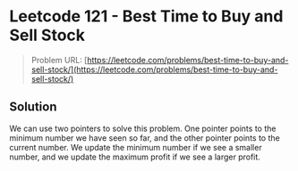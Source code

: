 # Leetcode 121 - Best Time to Buy and Sell Stock

> Problem URL: [https://leetcode.com/problems/best-time-to-buy-and-sell-stock/](https://leetcode.com/problems/best-time-to-buy-and-sell-stock/)

## Solution

We can use two pointers to solve this problem. One pointer points to the minimum number we have seen so far, and the other pointer points to the current number. We update the minimum number if we see a smaller number, and we update the maximum profit if we see a larger profit.

